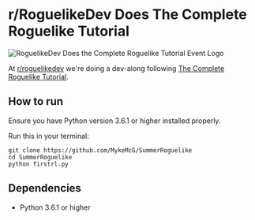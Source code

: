# r/RoguelikeDev Does The Complete Roguelike Tutorial

![RoguelikeDev Does the Complete Roguelike Tutorial Event Logo](https://i.imgur.com/ksc9EW3.png)

At [r/roguelikedev](https://www.reddit.com/r/roguelikedev/) we're doing a dev-along following [The Complete Roguelike Tutorial](http://www.roguebasin.com/index.php?title=Complete_Roguelike_Tutorial,_using_python%2Blibtcod).

## How to run

Ensure you have Python version 3.6.1 or higher installed properly.

Run this in your terminal:

```
git clone https://github.com/MykeMcG/SummerRoguelike
cd SummerRoguelike
python firstrl.py
```


## Dependencies

* Python 3.6.1 or higher
